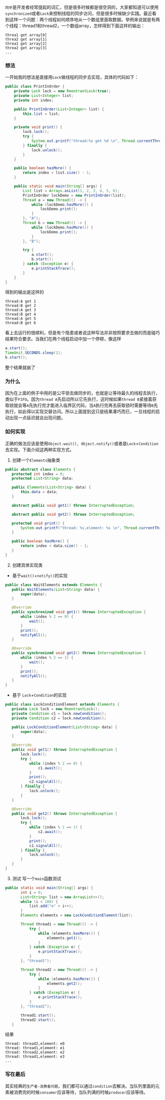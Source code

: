 `同步`是开发者经常提起的词汇，但是很多时候都是很空洞的，大家都知道可以使用`synchronized`或者`Lock`来控制线程的同步访问，但是很多时候缺少实践。最近看到这样一个问题：两个线程如何顺序地从一个数组里面取数据。举例来说就是有两个线程：thread1和thread2，一个数组array，怎样得到下面这样的输出：

```
threa1 get array[0]
threa2 get array[1]
threa1 get array[2]
threa2 get array[3]
...
```

### 想法

一开始我的想法是直接用`Lock`做线程的同步去实现，具体的代码如下：

```java
public class PrintInOrder {
    private Lock lock = new ReentrantLock(true);
    private List<Integer> list;
    private int index;

    public PrintInOrder(List<Integer> list) {
        this.list = list;
    }

    private void print() {
        lock.lock();
        try {
            System.out.printf("thread:%s get %d \n", Thread.currentThread().getName(), list.get(index++));
        } finally {
            lock.unlock();
        }
    }

    public boolean hasMore() {
        return index < list.size() - 1;
    }

    public static void main(String[] args) {
        List list = Arrays.asList(1, 2, 3, 4, 5, 6);
        PrintInOrder lockDemo = new PrintInOrder(list);
        Thread a = new Thread(() -> {
            while (lockDemo.hasMore()) {
                lockDemo.print();
            }
        }, "A");
        Thread b = new Thread(() -> {
            while (lockDemo.hasMore()) {
                lockDemo.print();
            }
        }, "B");

        try {
            a.start();
            b.start();
        } catch (Exception e) {
            e.printStackTrace();
        }
    }
}
```

得到的输出是这样的

```
thread:A get 1 
thread:B get 2 
thread:A get 3 
thread:B get 4 
thread:A get 5 
thread:B get 6
```

看上去运行的很顺利，但是有个隐患或者说这种写法并非按照要求去做的而是碰巧结果符合要求。当我们在两个线程启动中加一个停顿，像这样

```java
a.start();
TimeUnit.SECONDS.sleep(1);
b.start();
```

整个结果就崩了

### 为什么

因为在上面的例子中用的是公平锁去做同步的，也就是让等待最久的线程去执行，类似于`FIFO`。因为`thread A`先启动所以它先执行，这时候如果`thread B`紧接着获取锁就会等`A`先执行完才能进入临界区代码，当`A`执行完再去获取锁时需要等待`B`先执行，如此得以实现交替访问。所以上面提到这只是结果凑巧而已，一旦线程的启动出现一点延迟就会出现问题。

### 如何实现

正确的做法应该是使用`Object.wait(), Object.notify()`或者是`Lock`+`Condition`去实现。下面介绍这两种实现方式。

1. 创建一个`Elements`抽象类

 ```java
 public abstract class Elements {
    protected int index = 0;
    protected List<String> data;

    public Elements(List<String> data) {
        this.data = data;
    }

    abstract public void get1() throws InterruptedException;

    abstract public void get2() throws InterruptedException;

    protected void print() {
        System.out.printf("thread: %s,element: %s \n", Thread.currentThread().getName(), data.get(index++));
    }

    public boolean hasMore() {
        return index < data.size() - 1;
    }
 }
 ```
2. 创建具体实现类

 * 基于`wait()`+`notify()`的实现
 
 ```java
 public class WaitElements extends Elements {
    public WaitElements(List<String> data) {
        super(data);
    }

    @Override
    public synchronized void get1() throws InterruptedException {
        while (index % 2 == 0) {
            wait();
        }
        print();
        notifyAll();
    }

    @Override
    public synchronized void get2() throws InterruptedException {
        while (index % 2 == 1) {
            wait();
        }
        print();
        notifyAll();
    }
 }
 ```
 
 * 基于	`Lock`+`Condition`的实现
 
 ```java
 public class LockConditionElement extends Elements {
    private Lock lock = new ReentrantLock();
    private Condition c1 = lock.newCondition();
    private Condition c2 = lock.newCondition();

    public LockConditionElement(List<String> data) {
        super(data);
    }

    @Override
    public void get1() throws InterruptedException {
        lock.lock();
        try {
            while (index % 2 == 0) {
                c1.await();
            }
            print();
            c2.signalAll();
        } finally {
            lock.unlock();
        }
    }

    @Override
    public void get2() throws InterruptedException {
        lock.lock();
        try {
            while (index % 2 == 1) {
                c2.await();
            }
            print();
            c1.signalAll();
        } finally {
            lock.unlock();
        }
    }
 }
 ```

3. 测试
 写一个`main`函数测试
 
 ```java
 public static void main(String[] args) {
        int i = 0;
        List<String> list = new ArrayList<>();
        while (i < 100) {
            list.add("e" + i++);
        }
        Elements elements = new LockConditionElement(list);

        Thread thread1 = new Thread(() -> {
            try {
                while (elements.hasMore()) {
                    elements.get1();
                }
            } catch (Exception e) {
                e.printStackTrace();
            }
        }, "thread1");

        Thread thread2 = new Thread(() -> {
            try {
                while (elements.hasMore()) {
                    elements.get2();
                }
            } catch (Exception e) {
                e.printStackTrace();
            }
        }, "thread2");

        thread1.start();
        thread2.start();
    }
 ```
 
 结果
 
 ```
 thread: thread2,element: e0 
 thread: thread1,element: e1 
 thread: thread2,element: e2 
 thread: thread1,element: e3
 ...
 ```

### 写在最后

其实经典的`生产者-消费者问题`，我们都可以通过`condition`去解决。当队列里面的元素被消费完的时候`consumer`应该等待，当队列满的时候`producer`应该等待。